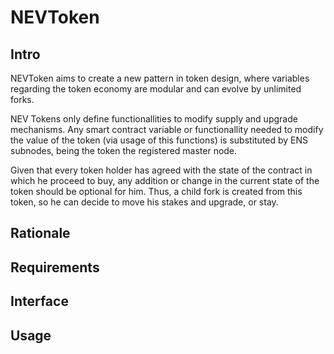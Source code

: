 # NEVToken

## Intro

NEVToken aims to create a new pattern in token design, where variables regarding the token economy are modular and can evolve by unlimited forks.

NEV Tokens only define functionallities to modify supply and upgrade mechanisms. Any smart contract variable or functionallity needed to modify the value of the token (via usage of this functions) is substituted by ENS subnodes, being the token the registered master node.

Given that every token holder has agreed with the state of the contract in which he proceed to buy, any addition or change in the current state of the token should be optional for him. Thus, a child fork is created from this token, so he can decide to move his stakes and upgrade, or stay. 


## Rationale

## Requirements

## Interface

## Usage

